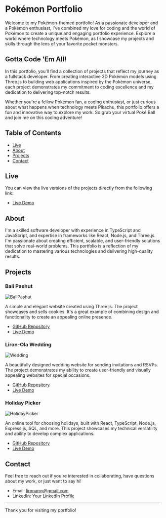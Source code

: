 # Pokémon Portfolio

Welcome to my Pokémon-themed portfolio! As a passionate developer and a Pokémon enthusiast, 
I've combined my love for coding and the world of Pokémon to create a unique and engaging portfolio experience. 
Explore a world where technology meets Pokémon, as I showcase my projects and skills through the lens of your favorite pocket monsters.

## Gotta Code 'Em All!

In this portfolio, you'll find a collection of projects that reflect my journey as a fullstack developer. 
From creating interactive 3D Pokémon models using Three.js to building web applications inspired by the Pokémon universe, 
each project demonstrates my commitment to coding excellence and my dedication to delivering top-notch results.

Whether you're a fellow Pokémon fan, a coding enthusiast, or just curious about what happens when technology meets Pikachu, 
this portfolio offers a fun and innovative way to explore my work. So grab your virtual Poké Ball and join me on this coding adventure!

## Table of Contents

- [Live](#live)
- [About](#about)
- [Projects](#projects)
- [Contact](#contact)

## Live

You can view the live versions of the projects directly from the following link:

- [Live Demo](https://lironlin.online/)

## About

I'm a skilled software developer with experience in TypeScript and JavaScript, 
and expertise in frameworks like React, Node.js, and Three.js. 
I'm passionate about creating efficient, 
scalable, and user-friendly solutions that solve real-world problems. 
This portfolio is a reflection of my dedication to mastering various 
technologies and delivering high-quality results.

## Projects

### Bali Pashut

![BaliPashut](https://github.com/lironamy/PokemonPortfolio/assets/122408173/9624cfc9-f3bd-4886-b18d-c02e8eb9f251)

A simple and elegant website created using Three.js. 
The project showcases and sells cookies. 
It's a great example of combining design and functionality to create an appealing online presence.

- [GitHub Repository](https://github.com/lironamy/bali-pashut)
- [Live Demo](https://lironamy.github.io/bali-pashut/)

### Liron-Ola Wedding

![Wedding](https://github.com/lironamy/PokemonPortfolio/assets/122408173/0682122c-b9cf-495e-8592-913a5ff9b4ed)

A beautifully designed wedding website for sending invitations and RSVPs. The project demonstrates my ability to create user-friendly and visually appealing websites for special occasions.

- [GitHub Repository](https://github.com/lironamy/wedding)
- [Live Demo](https://liron-ola.online/#/wedding)

### Holiday Picker

![HolidayPicker](https://github.com/lironamy/PokemonPortfolio/assets/122408173/fe12b1f8-5628-4ada-8892-17c4b248e446)

An online tool for choosing holidays, built with React, 
TypeScript, Node.js, Express.js, SQL, and more. 
This project showcases my technical versatility and ability to develop complex applications.

- [GitHub Repository](https://github.com/lironamy/HolidayPicker)
- [Live Demo](https://holidaypicker.online/)

## Contact

Feel free to reach out if you're interested in collaborating, have questions about my work, or just want to say hi!

- Email: lironamy@gmail.com
- LinkedIn: [Your LinkedIn Profile](https://www.linkedin.com/in/your-profile)

---

Thank you for visiting my portfolio!
